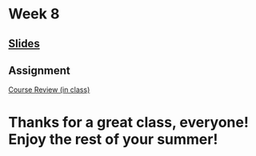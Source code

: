 <!-- .slide: data-background="./Images/header.svg" data-background-repeat="none" data-background-size="40% 40%" data-background-position="center 10%" class="header" -->
# Week 8

## [**Slides**](https://shelleyhoover.github.io/UPP4652022/Slides/week8.html)

## Assignment

[Course Review (in class)](https://help.uillinois.edu/TDClient/37/uic/KB/ArticleDet?ID=2243)

# Thanks for a great class, everyone! Enjoy the rest of your summer!
